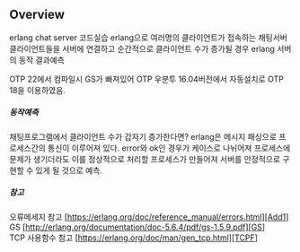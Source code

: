 ## Overview
erlang chat server 코드실습
erlang으로 여러명의 클라이언트가 접속하는 채팅서버 클라이언트들을 서버에 연결하고 순간적으로 클라이언트 수가 증가될 경우 erlang 서버의 동작 결과예측 

OTP 22에서 컴파일시 GS가 빠져있어 OTP 우분투 16.04버전에서 자동설치로 OTP 18을 이용하였음.

##### 동작예측
채팅프로그램에서 클라이언트 수가 갑자기 증가한다면?
erlang은 메시지 패싱으로 프로세스간의 통신이 이루어져 있다. error와 ok인 경우가 케이스로 나뉘어져 프로세스에 문제가 생기더라도 이를 정상적으로 처리할 프로세스가 만들어져 서버를 안정적으로 구현할 수 있게 될 것으로 예측.

##### 참고
오류메세지 참고 [https://erlang.org/doc/reference_manual/errors.html][Add1]  
GS [http://erlang.org/documentation/doc-5.6.4/pdf/gs-1.5.9.pdf][GS]  
TCP 사용함수 참고 [https://erlang.org/doc/man/gen_tcp.html][TCPF]  

[Add1]: <https://erlang.org/doc/reference_manual/errors.html>
[GS]: <http://erlang.org/documentation/doc-5.6.4/pdf/gs-1.5.9.pdf>
[TCPF]: <https://erlang.org/doc/man/gen_tcp.html>

